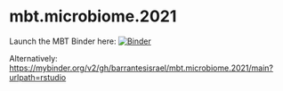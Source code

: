 # mbt.microbiome.2021
Launch the MBT Binder here: [![Binder](https://mybinder.org/badge_logo.svg)](https://mybinder.org/v2/gh/barrantesisrael/mbt.microbiome.2021/main?urlpath=rstudio)


Alternatively: https://mybinder.org/v2/gh/barrantesisrael/mbt.microbiome.2021/main?urlpath=rstudio
